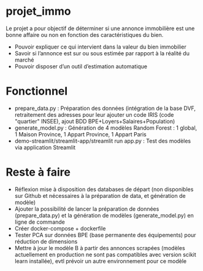 # projet_immo
Le projet a pour objectif de déterminer si une annonce immobilière est une bonne affaire ou non en fonction des caractéristiques du bien.

- Pouvoir expliquer ce qui intervient dans la valeur du bien immobilier
- Savoir si l’annonce est sur ou sous estimée par rapport à la réalité du marché
- Pouvoir disposer d’un outil d’estimation automatique

# Fonctionnel

- prepare_data.py : Préparation des données (intégration de la base DVF, retraitement des adresses pour leur ajouter un code IRIS (code "quartier" INSEE), ajout BDD BPE+Loyers+Salaires+Population)
- generate_model.py : Génération de 4 modèles Random Forest : 1 global, 1 Maison Province, 1 Appart Province, 1 Appart Paris
- demo-streamlit/streamlit-app/streamlit run app.py : Test des modèles via application Streamlit

# Reste à faire

- Réflexion mise à disposition des databases de départ (non disponibles sur Github et nécessaires à la préparation de data, et génération de modèle)
- Ajouter la possibilité de lancer la préparation de données (prepare_data.py) et la génération de modèles (generate_model.py) en ligne de commande
- Créer docker-compose + dockerfile
- Tester PCA sur données BPE (base permanente des équipements) pour réduction de dimensions
- Mettre à jour le modèle B à partir des annonces scrapées (modèles actuellement en production ne sont pas compatibles avec version scikit learn installée), evtl prévoir un autre environnement pour ce modèle
